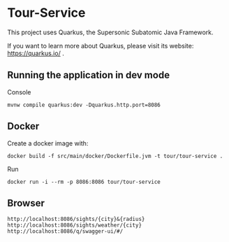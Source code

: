 # Tour-Service

This project uses Quarkus, the Supersonic Subatomic Java Framework.

If you want to learn more about Quarkus, please visit its website: https://quarkus.io/ .

## Running the application in dev mode

Console
```
mvnw compile quarkus:dev -Dquarkus.http.port=8086
```

## Docker

Create a docker image with:

```
docker build -f src/main/docker/Dockerfile.jvm -t tour/tour-service .
```

Run
```
docker run -i --rm -p 8086:8086 tour/tour-service
```

## Browser
```
http://localhost:8086/sights/{city}&{radius}
http://localhost:8086/sights/weather/{city}
http://localhost:8086/q/swagger-ui/#/
```

